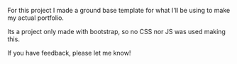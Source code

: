 For this project I made a ground base template for what I'll be using to make my actual portfolio.

Its a project only made with bootstrap, so no CSS nor JS was used making this.

If you have feedback, please let me know!
